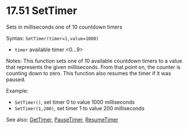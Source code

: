 # 17.51 SetTimer

Sets in milliseconds one of 10 countdown timers

Syntax: `SetTimer(timer=1,value=1000)`

* `timer` available timer &lt;0...9&gt;

Notes: This function sets one of 10 available countdown timers to a value that represents the given milliseconds. From that point on, the counter is counting down to zero. This function also resumes the timer if it was paused.

Example:

* `SetTimer()`, set timer 0 to value 1000 milliseconds 
* `SetTimer(1,200)`, set timer 1 to value 200 milliseconds 

See also: [GetTimer](/17-api-native-functions/1752-gettimer.md), [PauseTimer](/17-api-native-functions/1753-pausetimer.md), [ResumeTimer](/17-api-native-functions/1754-resumetimer.md)

